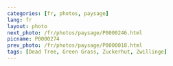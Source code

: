```yaml
---
categories: [fr, photos, paysage]
lang: fr
layout: photo
next_photo: /fr/photos/paysage/P0000246.html
picname: P0000274
prev_photo: /fr/photos/paysage/P0000018.html
tags: [Dead Tree, Green Grass, Zuckerhut, Zwillinge]
---
```

